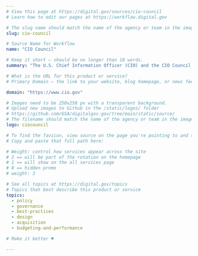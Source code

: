 ```yaml
---
# View this page at https://digital.gov/sources/cio-council
# Learn how to edit our pages at https://workflow.digital.gov

# The slug name should match the name of the agency or team in the image (e.g., gsa-logo.png or 18f-logo.png)
slug: cio-council

# Source Name for Workflow
name: "CIO Council"

# Keep it short — should be no longer than 10 words.
summary: "The U.S. Chief Information Officer (CIO) and the CIO Council establish standards against which the success of all agency programs can be measured."

# What is the URL for this product or service?
# Primary Domain — the link to your website, blog homepage, or news feed. (e.g., https://18f.gsa.gov/)

domain: "https://www.cio.gov"

# Images need to be 250x250 px with a transparent background.
# Upload new images to Github in the /static/logos/ folder
# https://github.com/GSA/digitalgov.gov/tree/main/static/source/
# The filename should match the name of the agency or team in the image (e.g., gsa-logo.png or 18f-logo.png)
logo: ciocouncil

# To find the favicon, view source on the page you're pointing to and search for "favicon" or "icon". The path to the icon should be near the top.
# Copy and paste that full path here: 

# Weight: control how services appear across the site
# 2 == will be part of the rotation on the homepage
# 1 == will show on the all services page
# 0 == hidden promo
# weight: 3

# See all topics at https://digital.gov/topics
# Topics that best describe this product or service
topics:
  - policy
  - governance
  - best-practices
  - design
  - acquisition
  - budgeting-and-performance

# Make it better ♥

---
```

